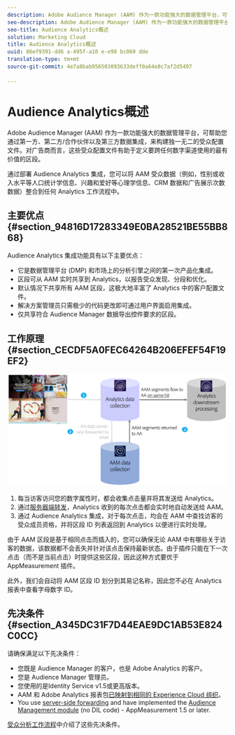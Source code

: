 ```yaml
---
description: Adobe Audience Manager (AAM) 作为一款功能强大的数据管理平台，可帮助您通过第一方、第二方/合作伙伴以及第三方数据集成，来构建独一无二的受众配置文件。对广告商而言，这些受众配置文件有助于定义要跨任何数字渠道使用的最有价值的区段。
seo-description: Adobe Audience Manager (AAM) 作为一款功能强大的数据管理平台，可帮助您通过第一方、第二方/合作伙伴以及第三方数据集成，来构建独一无二的受众配置文件。对广告商而言，这些受众配置文件有助于定义要跨任何数字渠道使用的最有价值的区段。
seo-title: Audience Analytics概述
solution: Marketing Cloud
title: Audience Analytics概述
uuid: 86ef9391-dd6 a-495f-a10 e-e98 bc069 dde
translation-type: tm+mt
source-git-commit: 4e7a8bab956503093633deff0a64e8c7af2d5497

---
```



# Audience Analytics概述

Adobe Audience Manager (AAM) 作为一款功能强大的数据管理平台，可帮助您通过第一方、第二方/合作伙伴以及第三方数据集成，来构建独一无二的受众配置文件。对广告商而言，这些受众配置文件有助于定义要跨任何数字渠道使用的最有价值的区段。

通过部署 Audience Analytics 集成，您可以将 AAM 受众数据（例如，性别或收入水平等人口统计学信息、兴趣和爱好等心理学信息、CRM 数据和广告展示次数数据）整合到任何 Analytics 工作流程中。

## 主要优点 {#section_94816D17283349E0BA28521BE55BB868}

Audience Analytics 集成功能具有以下主要优点：

* 它是数据管理平台 (DMP) 和市场上的分析引擎之间的第一次产品化集成。
* 区段可从 AAM 实时共享到 Analytics，以报告受众发现、分段和优化。
* 默认情况下共享所有 AAM 区段，这极大地丰富了 Analytics 中的客户配置文件。
* 解决方案管理员只需极少的代码更改即可通过用户界面启用集成。
* 仅共享符合 Audience Manager 数据导出控件要求的区段。

## 工作原理 {#section_CECDF5A0FEC64264B206EFEF54F19EF2}

![](assets/mc-aud-dataflow.png)

1. 每当访客访问您的数字属性时，都会收集点击量并将其发送给 Analytics。
1. 通过[服务器端转发](/help/admin/admin/c-server-side-forwarding/ssf.md)，Analytics 收到的每次点击都会实时地自动发送给 AAM。
1. 通过 Audience Analytics 集成，对于每次点击，均会在 AAM 中查找访客的受众成员资格，并将区段 ID 列表返回到 Analytics 以便进行实时处理。

由于 AAM 区段是基于相同点击而插入的，您可以确保无论 AAM 中有哪些关于访客的数据，该数据都不会丢失并针对该点击保持最新状态。由于插件只能在下一次点击（而不是当前点击）时提供这些区段，因此这种方式要优于 AppMeasurement 插件。

此外，我们会自动将 AAM 区段 ID 划分到其易记名称，因此您不必在 Analytics 报表中查看字母数字 ID。

## 先决条件 {#section_A345DC31F7D44EAE9DC1AB53E824C0CC}

请确保满足以下先决条件：

* 您既是 Audience Manager 的客户，也是 Adobe Analytics 的客户。
* 您是 Audience Manager 管理员。
* 您使用的是Identity Service v1.5或更高版本。
* AAM 和 Adobe Analytics 报表包[已映射到相同的 Experience Cloud 组织](https://marketing.adobe.com/resources/help/en_US/mcloud/report-suite-mapping.html)。
* You use [server-side forwarding](/help/admin/admin/c-server-side-forwarding/ssf.md) and have implemented the [Audience Management module](https://marketing.adobe.com/resources/help/en_US/aam/c_profiles_audiences.html) (no DIL code) - AppMeasurement 1.5 or later.

[受众分析工作流程](../../integrate/c-audience-analytics/c-workflow/audiences-workflow.md#concept_A5F067D14C794B759A1D92526DE27F83)中介绍了这些先决条件。
